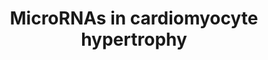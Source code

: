 ---
annotations:
- type: Pathway Ontology
  value: hypertrophic cardiomyopathy pathway
authors:
- MaintBot
- MLevels
- Ddigles
- AlexanderPico
- Laurent
- Eweitz
description: This pathway shows the role of microRNAs in the process of cardiac hypertrophy.
  Converted from the humane pathway. MicroRNA targets were predicted by the TargetScan
  algorithm, and the predicted interactions are shown in red, dashed lines. MicroRNAs
  are shown as purple rounded rectangles. It is not sure which WNT and frizzled proteins
  influence cardiac hypertrophy. Though there are strong indications that WNT3A, WNT5A,
  frizzled1 and frizzled2 play a role in cardiac hypertrophy. Thus these have been
  added to the pathway instead of all the WNT and frizzled proteins. Experiments which
  will shed light on this are still being done.
last-edited: 2021-05-14
organisms:
- Mus musculus
redirect_from:
- /index.php/Pathway:WP1560
- /instance/WP1560
schema-jsonld:
- '@context': https://schema.org/
  '@id': https://wikipathways.github.io/pathways/WP1560.html
  '@type': Dataset
  creator:
    '@type': Organization
    name: WikiPathways
  description: This pathway shows the role of microRNAs in the process of cardiac
    hypertrophy. Converted from the humane pathway. MicroRNA targets were predicted
    by the TargetScan algorithm, and the predicted interactions are shown in red,
    dashed lines. MicroRNAs are shown as purple rounded rectangles. It is not sure
    which WNT and frizzled proteins influence cardiac hypertrophy. Though there are
    strong indications that WNT3A, WNT5A, frizzled1 and frizzled2 play a role in cardiac
    hypertrophy. Thus these have been added to the pathway instead of all the WNT
    and frizzled proteins. Experiments which will shed light on this are still being
    done.
  keywords:
  - Nfatc4
  - mmu-mir-185
  - Igf1r
  - Tnf
  - Calcium
  - Cdk9
  - Stat3
  - Ctnnb1
  - Akt2
  - mmu-mir-125b-2
  - mmu-mir-199a-2
  - Rcan1
  - Mapk4
  - Nppb
  - Edn1
  - Pik3cb
  - Calmodulin
  - Il6st
  - Pik3r3
  - Nrg1
  - Hdac5
  - mmu-mir-195-1
  - mmu-mir-21
  - Ctf1
  - mmu-mir-30e
  - Fzd1
  - mmu-mir-199a-1
  - Mylk
  - Igf1
  - Raf1
  - Mapk3
  - Cyclic GMP
  - Map2k6
  - Plcb2
  - Eif2b5
  - Hdac4
  - mmu-mir-195
  - Nppa
  - mmu-mir-103-2
  - Ppp3cb
  - Map2k1
  - Nfkb1
  - Agt
  - Mapk1
  - mmu-mir-27b
  - Akt1
  - Pik3cd
  - Hdac7
  - mmu-mir-130b
  - Rhoa
  - Ppp3ca
  - CaM
  - Lrp5
  - Wnt5a
  - Lif
  - Dvl1
  - Myef2
  - Rock2
  - mmu-mir-133a-1
  - mmu-mir-133b
  - Map2k4
  - mmu-let-7b
  - Pik3ca
  - Pik3r2
  - Mtor
  - IP3
  - mmu-mir-208a
  - Egf
  - mmu-mir-214
  - Lrp6
  - mmu-mir-103-1
  - Camk2d
  - Fzd2
  - Gsk3b
  - Mylk3
  - Prkg1
  - Pik3r1
  - Ikbkb
  - Gata4
  - Fgf2
  - Map2k7
  - Prkcb
  - Pdpk1
  - Wnt3a
  - Fgfr2
  - mmu-mir-23a
  - Hdac9
  - mmu-mir-15b
  - Cdk7
  - Ikbkg
  - Rock1
  - Cish
  - Map2k3
  - Map2k5
  - mmu-mir-125b-1
  - mmu-mir-133a-2
  - DAG
  - Tgfb1
  - Mapk8
  - Map2k2
  - Chuk
  - Mapk14
  - sPla2-IIA
  - Mapk7
  - Ikbke
  - Pik3cg
  - mmu-mir-140
  - Rac1
  - Map3k7ip1
  - Map3k14
  license: CC0
  name: MicroRNAs in cardiomyocyte hypertrophy
seo: CreativeWork
title: MicroRNAs in cardiomyocyte hypertrophy
wpid: WP1560
---